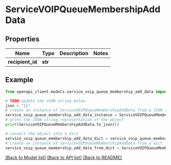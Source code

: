 # ServiceVOIPQueueMembershipAddData


## Properties

Name | Type | Description | Notes
------------ | ------------- | ------------- | -------------
**recipient_id** | **str** |  | 

## Example

```python
from openapi_client.models.service_voip_queue_membership_add_data import ServiceVOIPQueueMembershipAddData

# TODO update the JSON string below
json = "{}"
# create an instance of ServiceVOIPQueueMembershipAddData from a JSON string
service_voip_queue_membership_add_data_instance = ServiceVOIPQueueMembershipAddData.from_json(json)
# print the JSON string representation of the object
print(ServiceVOIPQueueMembershipAddData.to_json())

# convert the object into a dict
service_voip_queue_membership_add_data_dict = service_voip_queue_membership_add_data_instance.to_dict()
# create an instance of ServiceVOIPQueueMembershipAddData from a dict
service_voip_queue_membership_add_data_from_dict = ServiceVOIPQueueMembershipAddData.from_dict(service_voip_queue_membership_add_data_dict)
```
[[Back to Model list]](../README.md#documentation-for-models) [[Back to API list]](../README.md#documentation-for-api-endpoints) [[Back to README]](../README.md)


